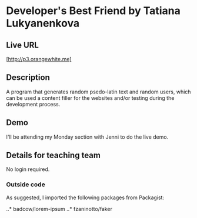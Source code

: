 # Developer's Best Friend by Tatiana Lukyanenkova

## Live URL

[http://p3.orangewhite.me]

## Description

A program that generates random psedo-latin text and random users, which can be used a content filler for the websites and/or testing during the development process.

## Demo

I'll be attending my Monday section with Jenni to do the live demo.

## Details for teaching team

No login required.

### Outside code

As suggested, I imported the following packages from Packagist:

..* badcow/lorem-ipsum
..* fzaninotto/faker




